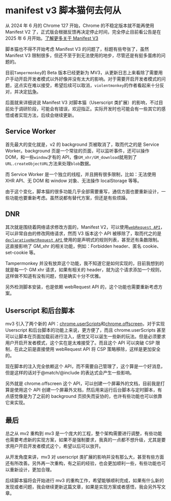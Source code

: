 # manifest v3 脚本猫何去何从

从 2024 年 6 月的 Chrome 127 开始，Chrome 的不稳定版本就不能再使用 Manifest V2 了，正式版会根据反馈再决定停止时间，完全停止目前看公告是在 2025 年 6 月开始。[了解更多关于 Manifest V3](https://developer.chrome.com/docs/extensions/develop/migrate/what-is-mv3?hl=zh-cn)

脚本猫也不得不开始考虑 Manifest V3 的问题了，标题有些夸张了，虽然 Manifest V3 限制很多，但还不至于到无法使用的地步，尽管还是有挺多蛋疼的问题的。

目前`Tampermonkey`的 Beta 版本已经更新为 MV3，从更新日志上来看除了需要用户手动开启开发者模式以外好像并没有太大的影响。对于需要开启开发者模式的问题，这点实在难以接受，希望后续可以取消，`violentmonkey`的作者看起来十分反对，并决定[抗争](https://github.com/violentmonkey/violentmonkey/issues/1934#issuecomment-1954310945)。

后面就来详细说说 Manifest V3 对脚本猫（Userscript 类扩展）的影响，不过目前处于调研阶段，可能会有错误，欢迎指正。实际开发时也可能会有一些其它的感悟或者实现方法，后续会继续更新。

## Service Worker

首先最大的变化就是，v2 的 background 页被取消了，取而代之的是 Service Worker。background 页是一个常驻的页面，可以监听事件，还可以操作 DOM，和一些`window`才有的 API，像`GM_xhr/GM_download`就用到了`URL.createObjectURL`方法来处理`blob`数据。

而 Service Worker 是一个独立的线程，并且拥有很多限制，比如：无法使用 XHR API、无 DOM 和 window 对象、无法操作 localStorage 等等。

由于这个变化，脚本猫的很多功能几乎全部需要重写，通信方面也要重新设计，一些功能也要重新考虑。虽然说都有替代方案，但还是有些烦躁。

## DNR

其次就是围绕着网络请求修改方面的，Manifest V2，可以使用[`webRequest API`](https://developer.chrome.com/docs/extensions/reference/api/webRequest?hl=zh-cn)，可以非常自由的修改网络请求，然而 V3 版本这个 API 被移除了，取而代之的是 [`declarativeNetRequest API`](https://developer.chrome.com/docs/extensions/reference/api/declarativeNetRequest?hl=zh-cn),使用的是声明式的规则列表，甚至还有条数限制。这直接影响了 GM_xhr 的相关功能，例如：Forbidden header、匿名 cookie、set-cookie 等。

Tampermonkey 并没有放弃这个功能，我不知道它是如何实现的，目前我想到的就是每一个 GM xhr 请求，如果有相关的 header，就为这个请求添加一个规则，这样做不知道有没有问题，但是确实十分不优雅。

另外检测脚本安装，也是依赖 webRequest API 的，这个功能也需要重新考虑方案。

## Userscript 和后台脚本

mv3 引入了两个新的 API：[chrome.userScripts](https://developer.chrome.com/docs/extensions/reference/api/userScripts?hl=zh-cn)和[chrome.offscreen](https://developer.chrome.com/docs/extensions/reference/api/offscreen?hl=zh-cn)，对于实现 Userscript 和后台脚本的功能上来说，更方便了，而且 chrome.userScripts 甚至可以让脚本在页面加载前进行注入，感觉又可以诞生一些新的玩法。但是必须要求用户开启开发者模式，这个实在是太难接受了。而且这个 API 可以突破 CSP 限制，在此之前是直接使用 webRequest API 将 CSP 策略移除，这样是更加安全的。

现在脚本的注入完全依赖这个 API，而不需要自己管理了，这个算是一个好消息，但是这样的话对于@match/@include 的表达式会产生一些影响。

另外就是 chrome.offscreen 这个 API，可以创建一个屏幕外的文档，目前我是打算是使用这个 API 创建一个屏幕外文档，然后用来运行后台脚本与定时脚本，有点感觉像是为了之前的 background 页损失而妥协的，也许有些功能也可以依靠它来实现。

## 最后

总之从 mv2 重构到 mv3 是一个庞大的工程，整个架构需要进行调整，有些功能也需要考虑新的实现方案，如果不是强制要求，我真的一点都不想升级，尤其是要求用户开启开发者模式这个，希望以后可以放开。

从开发角度来讲，mv3 对 userscript 类扩展的影响并没有那么大，甚至有些方面还有所改善。另外再一次重构，有之前的经验，也会更加顺利一些，有些功能也可以重新设计，更加合理。

后续脚本猫将会开始进行 mv3 的重构工作，希望能够顺利完成，如果有什么新的发现或者问题，我会继续更新这篇文章，如果是实现方案或者感悟，我会另外写文章。
